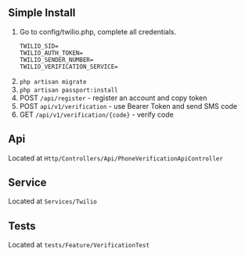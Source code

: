 ## Simple Install

1. Go to config/twilio.php, complete all credentials.
    ````
    TWILIO_SID=
    TWILIO_AUTH_TOKEN=
    TWILIO_SENDER_NUMBER=
    TWILIO_VERIFICATION_SERVICE=
    ````
2. `php artisan migrate`
3. `php artisan passport:install`
4. POST `/api/register` - register an account and copy token
5. POST `api/v1/verification` - use Bearer Token and send SMS code
6. GET `/api/v1/verification/{code}` - verify code

## Api

Located at `Http/Controllers/Api/PhoneVerificationApiController`

## Service

Located at `Services/Twilio`

## Tests

Located at `tests/Feature/VerificationTest`
